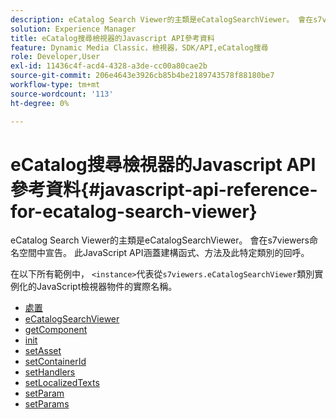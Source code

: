 ```yaml
---
description: eCatalog Search Viewer的主類是eCatalogSearchViewer。 會在s7viewers命名空間中宣告。 此JavaScript API涵蓋建構函式、方法及此特定類別的回呼。
solution: Experience Manager
title: eCatalog搜尋檢視器的Javascript API參考資料
feature: Dynamic Media Classic，檢視器，SDK/API,eCatalog搜尋
role: Developer,User
exl-id: 11436c4f-acd4-4328-a3de-cc00a80cae2b
source-git-commit: 206e4643e3926cb85b4be2189743578f88180be7
workflow-type: tm+mt
source-wordcount: '113'
ht-degree: 0%

---
```


# eCatalog搜尋檢視器的Javascript API參考資料{#javascript-api-reference-for-ecatalog-search-viewer}

eCatalog Search Viewer的主類是eCatalogSearchViewer。 會在s7viewers命名空間中宣告。 此JavaScript API涵蓋建構函式、方法及此特定類別的回呼。

在以下所有範例中， `<instance>`代表從`s7viewers.eCatalogSearchViewer`類別實例化的JavaScript檢視器物件的實際名稱。

* [處置](r-html5-ecatsearch-javascriptapiref-dispose.md)
* [eCatalogSearchViewer](r-html5-ecatsearch-javascriptapiref-ecatalogsearchviewer.md)
* [getComponent](r-html5-ecatsearch-javascriptapiref-getcomponent.md)
* [init](r-html5-ecatsearch-javascriptapiref-init.md)
* [setAsset](r-html5-ecatsearch-javascriptapiref-setasset.md)
* [setContainerId](r-html5-ecatsearch-javascriptapiref-setcontainerid.md)
* [setHandlers](r-html5-ecatsearch-javascriptapiref-sethandlers.md)
* [setLocalizedTexts](r-html5-ecatsearch-javascriptapiref-setlocalizedtexts.md)
* [setParam](r-html5-ecatsearch-javascriptapiref-setparam.md)
* [setParams](r-html5-ecatsearch-javascriptapiref-setparams.md)
